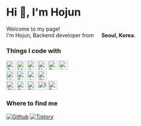 <h1>Hi 👋, I'm Hojun</h1>

<p>Welcome to my page! </br> I'm Hojun, Backend developer from <img src="https://cdn-icons-png.flaticon.com/128/197/197582.png" width="13"/> <b>Seoul, Korea</b>. </p>
<h3>Things I code with</h3>
<p>
  <img height="24" alt="Spring Boot" src="https://img.shields.io/badge/Spring Boot-6DB33F?logo=springboot&logoColor=white">
  <img height="24" alt="MySQL" src="https://img.shields.io/badge/MySQL-4479A1?logo=MySQL&logoColor=white">
  <img height="24" alt="AWS" src="https://img.shields.io/badge/AWS-FF9900?logo=amazonaws&logoColor=white">
  <img height="24" alt="Naver Cloud Platform" src="https://img.shields.io/badge/Naver Cloud Platform-03C75A?logo=naver&logoColor=white">
  <img height="24" alt="Docker" src="https://img.shields.io/badge/Docker-2496ED?logo=docker&logoColor=white">
  <img height="24" alt="Jenkins" src="https://img.shields.io/badge/Jenkins-D24939?logo=jenkins&logoColor=white">
  <br/>
  <img height="24" alt="Vue.js" src="https://img.shields.io/badge/Vue.js-4FC08D?logo=vue.js&logoColor=white">
  <img height="24" alt="React" src="https://img.shields.io/badge/React-61DAFB?logo=React&logoColor=white">
  <img height="24" alt="JavaScript" src="https://img.shields.io/badge/JavaScript-F7DF1E?logo=JavaScript&logoColor=white">
  <img height="24" alt="Chrome" src="https://img.shields.io/badge/Chrome-4285F4?logo=googlechrome&logoColor=white">
  <br/>
  <img height="24" alt="Git" src="https://img.shields.io/badge/Git-F05032?logo=git&logoColor=white">
  <img height="24" alt="Sourcetree" src="https://img.shields.io/badge/Sourcetree-0052CC?logo=Sourcetree&logoColor=white">
  <img height="24" alt="Bitbucket" src="https://img.shields.io/badge/Bitbucket-0052CC?logo=bitbucket&logoColor=white">
  <img height="24" alt="IntelliJ IDEA" src="https://img.shields.io/badge/IntelliJ IDEA-000000?logo=intellijidea&logoColor=white">
  <img height="24" alt="Postman" src="https://img.shields.io/badge/Postman-FF6C37?logo=Postman&logoColor=white">
</p>

<h3>Where to find me</h3>
<p>
  <a href="https://github.com/psh10066" target="_blank"><img alt="Github" src="https://img.shields.io/badge/GitHub-181717?style=for-the-badge&logo=Github&logoColor=white" /></a>
  <a href="https://hojun-dev.tistory.com" target="_blank"><img alt="Tistory" src="https://img.shields.io/badge/Tistory-FF6C37?style=for-the-badge&logo=Tistory&logoColor=white" /></a>
</p>
